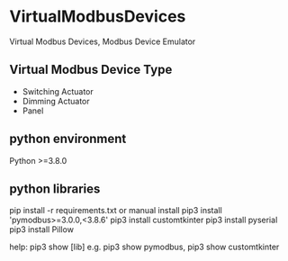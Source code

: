 # VirtualModbusDevices
Virtual Modbus Devices, Modbus Device Emulator

## Virtual Modbus Device Type
- Switching Actuator
- Dimming Actuator
- Panel 

## python environment
Python >=3.8.0

## python libraries
pip install -r requirements.txt
or 
manual install
  pip3 install 'pymodbus>=3.0.0,<3.8.6'
  pip3 install customtkinter
  pip3 install pyserial
  pip3 install Pillow

  help: pip3 show [lib] e.g. pip3 show pymodbus, pip3 show customtkinter
